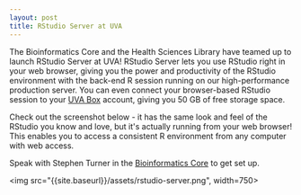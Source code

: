```yaml
---
layout: post
title: RStudio Server at UVA
---
```


The Bioinformatics Core and the Health Sciences Library have teamed up to launch RStudio Server at UVA! RStudio Server lets you use RStudio right in your web browser, giving you the power and productivity of the RStudio environment with the back-end R session running on our high-performance production server. You can even connect your browser-based RStudio session to your [UVA Box](http://virginia.box.com/) account, giving you 50 GB of free storage space.

Check out the screenshot below - it has the same look and feel of the RStudio you know and love, but it's actually running from your web browser! This enables you to access a consistent R environment from any computer with web access.

Speak with Stephen Turner in the [Bioinformatics Core](http://bioinformatics.virginia.edu) to get set up.

<img src="{{site.baseurl}}/assets/rstudio-server.png", width=750>
